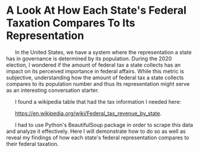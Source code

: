 # A Look At How Each State's Federal Taxation Compares To Its Representation

&nbsp;&nbsp;&nbsp;&nbsp;&nbsp;&nbsp;In the United States, we have a system where the representation a state has in governance is determined by its population. During the 2020 election, I wondered if the amount of federal tax a state collects has an impact on its perceived importance in federal affairs. While this metric is subjective, understanding how the amount of federal tax a state collects compares to its population number and thus its representation might serve as an interesting conversation starter.
  
&nbsp;&nbsp;&nbsp;&nbsp;&nbsp;&nbsp;I found a wikipedia table that had the tax information I needed here: 

&nbsp;&nbsp;&nbsp;&nbsp;&nbsp;&nbsp;https://en.wikipedia.org/wiki/Federal_tax_revenue_by_state. 

&nbsp;&nbsp;&nbsp;&nbsp;&nbsp;&nbsp;I had to use Python's BeautifulSoup package in order to scrape this data and analyze it effectively. Here I will demonstrate how to do so as well as reveal my findings of how each state's federal representation compares to their federal taxation. 
